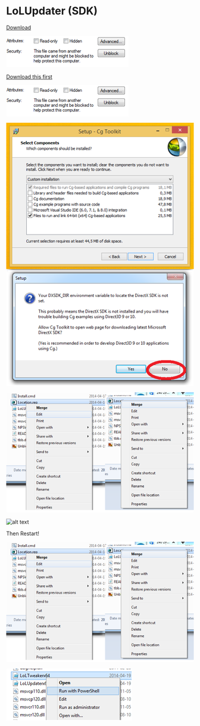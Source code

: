 LoLUpdater (SDK)
==========

[Download](https://github.com/Loggan08/LoLUpdater/archive/master.zip)

![alt text](Unblock.png)

[Download this first](http://developer.download.nvidia.com/cg/Cg_3.1/Cg-3.1_April2012_Setup.exe)

![alt text](Unblock.png)

![alt text](CG.png)

![alt text](Location.png)

![alt text](IEx64)

Then Restart!

![alt text](Location.png)

![alt text](Execute.png)












